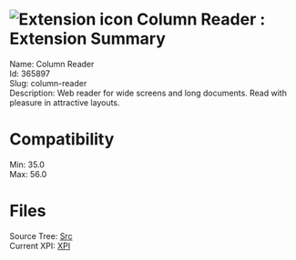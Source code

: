 # ![Extension icon](https://addons.thunderbird.net/user-media/addon_icons/365/365897-64.png?modified=1509808561) Column Reader : Extension Summary

Name: Column Reader  
Id: 365897  
Slug: column-reader  
Description: Web reader for wide screens and long documents. Read with pleasure in attractive layouts.
  

# Compatibility
Min: 35.0  
Max: 56.0  

# Files

Source Tree: [Src](C:/Dev/Thunderbird/ThunderKdB/xall/xOther/365897-column-reader/src)  
Current XPI: [XPI](C:/Dev/Thunderbird/ThunderKdB/xall/xOther/365897-column-reader/xpi)  



